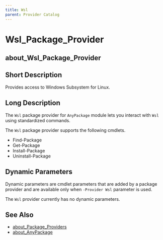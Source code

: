 ```yaml
---
title: Wsl
parent: Provider Catalog
---
```


# Wsl_Package_Provider

## about_Wsl_Package_Provider

## Short Description

Provides access to Windows Subsystem for Linux.

## Long Description

The `Wsl` package provider for `AnyPackage` module lets you interact with
`Wsl` using standardized commands.

The `Wsl` package provider supports the following cmdlets.

- Find-Package
- Get-Package
- Install-Package
- Uninstall-Package

## Dynamic Parameters

Dynamic parameters are cmdlet parameters that are added by a package
provider and are available only when `-Provider Wsl` parameter is used.

The `Wsl` provider currently has no dynamic parameters.

## See Also

- [about_Package_Providers](../../reference/about_Package_Providers.md)
- [about_AnyPackage](../../reference/about_AnyPackage.md)
